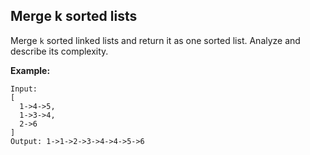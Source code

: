 Merge k sorted lists
--------------------

Merge `k` sorted linked lists and return it as one sorted list. Analyze and describe its complexity.

**Example:**
```
Input:
[
  1->4->5,
  1->3->4,
  2->6
]
Output: 1->1->2->3->4->4->5->6
```
